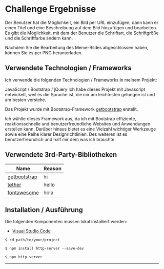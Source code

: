 # Challenge Ergebnisse

Der Benutzer hat die Möglichkeit, ein Bild per URL einzufügen, dann kann er einen Titel und eine Beschreibung auf dem Bild hinzufügen und bearbeiten. Es gibt die Möglichkeit, mit dem der Benutzer die Schriftart, die Schriftgröße und die Schriftfarbe ändern kann.

Nachdem Sie die Bearbeitung des Meme-Bildes abgeschlossen haben, können Sie es per PNG herunterladen.

## Verwendete Technologien / Frameworks
Ich verwende die folgenden Technologien / Frameworks in meinem Projekt:

JavaScript / Bootstrap / jQuery
Ich habe dieses Projekt mit Javascript entwickelt, weil es die Sprache ist, die mir am leichtesten gelungen ist und am besten verstehe.

Das Projekt wurde mit Bootstrap-Framework [getbootstrap](https://getbootstrap.com/) erstellt.

Ich wählte dieses Framework aus, da ich mit Bootstrap effiziente, reaktionsschnelle und benutzerfreundliche Websites und Anwendungen erstellen kann. Darüber hinaus bietet es eine Vielzahl wichtiger Werkzeuge sowie eine Reihe klarer Designrichtlinien. Des weiteren ist es benutzerfreundlich und half mir dem was ich brauchte.

## Verwendete 3rd-Party-Bibliotheken

Name | Reason
--- | ---
[getbootstrap](https://getbootstrap.com/) | hi
[tether](https://tetherjs.dev/) | hello
[fontawesome](https://fontawesome.com/) | hola

## Installation / Ausführung

Die folgenden Komponenten müssen lokal installiert werden:

- [Visual Studio Code](https://code.visualstudio.com/)

```console
$ cd path/to/your/project

$ npm install http-server --save-dev

$ npx http-server
```
---


